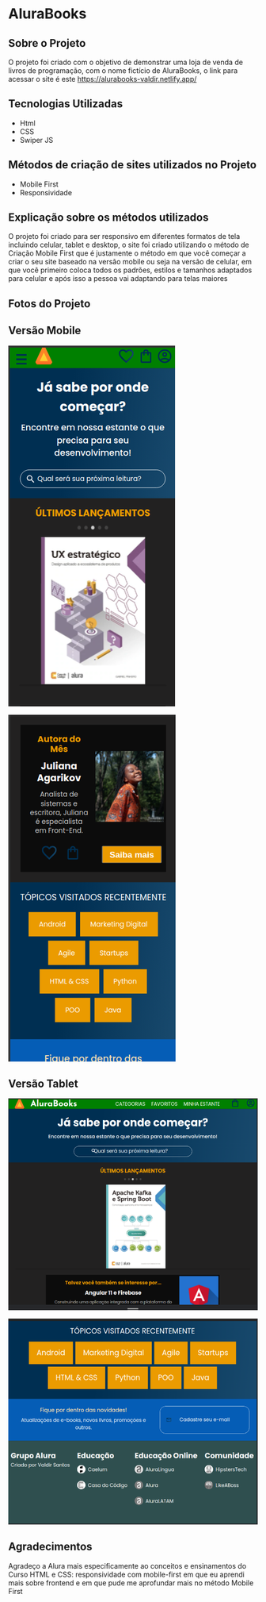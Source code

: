 # AluraBooks

## Sobre o Projeto
O projeto foi criado com o objetivo de demonstrar uma loja de venda de livros de programação, com o nome fictício de AluraBooks, o link para acessar o site é este https://alurabooks-valdir.netlify.app/

## Tecnologias Utilizadas
- Html
- CSS
- Swiper JS

## Métodos de criação de sites utilizados no Projeto
- Mobile First 
- Responsividade

## Explicação sobre os métodos utilizados
O projeto foi criado para ser responsivo em diferentes formatos de tela incluindo celular, tablet e desktop, o site foi criado utilizando o método de Criação Mobile First que é justamente o método em que você começar a criar o seu site baseado na versão mobile ou seja na versão de celular, em que você primeiro coloca todos os padrões, estilos e tamanhos adaptados para celular e após isso a pessoa vai adaptando para telas maiores

## Fotos do Projeto

## Versão Mobile
![Versão mobile](assets/celular%201.png)

![Versão mobile 2](assets/celular%202.png)

## Versão Tablet

![Versão Tablet](assets/tablet%201.png)

![Versão Tablet](assets/tablet%202.png)


## Agradecimentos

Agradeço a Alura mais especificamente ao conceitos e ensinamentos do Curso HTML e CSS: responsividade com mobile-first em que eu aprendi mais sobre frontend e em que pude me aprofundar mais no método Mobile First